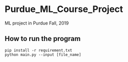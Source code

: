 # Purdue_ML_Course_Project
ML project in Purdue Fall, 2019

## How to run the program
```
pip install -r requirement.txt
python main.py --input [file_name]
```
